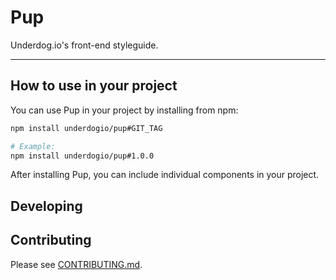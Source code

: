 # Pup

Underdog.io's front-end styleguide.

---

## How to use in your project

You can use Pup in your project by installing from npm:

```bash
npm install underdogio/pup#GIT_TAG

# Example:
npm install underdogio/pup#1.0.0
```

After installing Pup, you can include individual components in your project.

## Developing

## Contributing

Please see [CONTRIBUTING.md](#).
